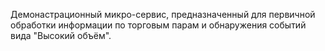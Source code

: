 Демонастрационный микро-сервис, предназначенный для первичной обработки информации по торговым парам и обнаружения событий вида "Высокий объём".